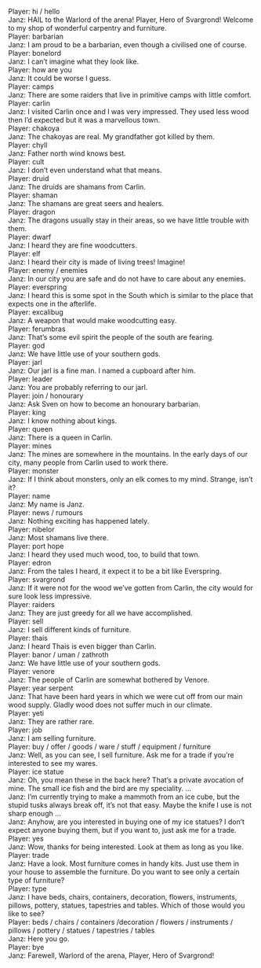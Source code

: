 Player: hi / hello  
Janz: HAIL to the Warlord of the arena! Player, Hero of Svargrond! Welcome to my shop of wonderful carpentry and furniture.  
Player: barbarian  
Janz: I am proud to be a barbarian, even though a civilised one of course.  
Player: bonelord  
Janz: I can’t imagine what they look like.  
Player: how are you  
Janz: It could be worse I guess.  
Player: camps  
Janz: There are some raiders that live in primitive camps with little comfort.  
Player: carlin  
Janz: I visited Carlin once and I was very impressed. They used less wood then I’d expected but it was a marvellous town.  
Player: chakoya  
Janz: The chakoyas are real. My grandfather got killed by them.  
Player: chyll  
Janz: Father north wind knows best.  
Player: cult  
Janz: I don’t even understand what that means.  
Player: druid  
Janz: The druids are shamans from Carlin.  
Player: shaman  
Janz: The shamans are great seers and healers.  
Player: dragon  
Janz: The dragons usually stay in their areas, so we have little trouble with them.  
Player: dwarf  
Janz: I heard they are fine woodcutters.  
Player: elf  
Janz: I heard their city is made of living trees! Imagine!  
Player: enemy / enemies  
Janz: In our city you are safe and do not have to care about any enemies.  
Player: everspring  
Janz: I heard this is some spot in the South which is similar to the place that expects one in the afterlife.  
Player: excalibug  
Janz: A weapon that would make woodcutting easy.  
Player: ferumbras  
Janz: That’s some evil spirit the people of the south are fearing.  
Player: god  
Janz: We have little use of your southern gods.  
Player: jarl  
Janz: Our jarl is a fine man. I named a cupboard after him.  
Player: leader  
Janz: You are probably referring to our jarl.  
Player: join / honourary  
Janz: Ask Sven on how to become an honourary barbarian.  
Player: king  
Janz: I know nothing about kings.  
Player: queen  
Janz: There is a queen in Carlin.  
Player: mines  
Janz: The mines are somewhere in the mountains. In the early days of our city, many people from Carlin used to work there.  
Player: monster  
Janz: If I think about monsters, only an elk comes to my mind. Strange, isn’t it?  
Player: name  
Janz: My name is Janz.  
Player: news / rumours  
Janz: Nothing exciting has happened lately.  
Player: nibelor  
Janz: Most shamans live there.  
Player: port hope  
Janz: I heard they used much wood, too, to build that town.  
Player: edron  
Janz: From the tales I heard, it expect it to be a bit like Everspring.  
Player: svargrond  
Janz: If it were not for the wood we’ve gotten from Carlin, the city would for sure look less impressive.  
Player: raiders  
Janz: They are just greedy for all we have accomplished.  
Player: sell  
Janz: I sell different kinds of furniture.  
Player: thais  
Janz: I heard Thais is even bigger than Carlin.  
Player: banor / uman / zathroth  
Janz: We have little use of your southern gods.  
Player: venore  
Janz: The people of Carlin are somewhat bothered by Venore.  
Player: year serpent  
Janz: That have been hard years in which we were cut off from our main wood supply. Gladly wood does not suffer much in our climate.  
Player: yeti  
Janz: They are rather rare.  
Player: job  
Janz: I am selling furniture.  
Player: buy / offer / goods / ware / stuff / equipment / furniture  
Janz: Well, as you can see, I sell furniture. Ask me for a trade if you’re interested to see my wares.  
Player: ice statue  
Janz: Oh, you mean these in the back here? That’s a private avocation of mine. The small ice fish and the bird are my speciality. …  
Janz: I’m currently trying to make a mammoth from an ice cube, but the stupid tusks always break off, it’s not that easy. Maybe the knife I use is not sharp enough …  
Janz: Anyhow, are you interested in buying one of my ice statues? I don’t expect anyone buying them, but if you want to, just ask me for a trade.  
Player: yes  
Janz: Wow, thanks for being interested. Look at them as long as you like.  
Player: trade  
Janz: Have a look. Most furniture comes in handy kits. Just use them in your house to assemble the furniture. Do you want to see only a certain type of furniture?  
Player: type  
Janz: I have beds, chairs, containers, decoration, flowers, instruments, pillows, pottery, statues, tapestries and tables. Which of those would you like to see?  
Player: beds / chairs / containers /decoration / flowers / instruments / pillows / pottery / statues / tapestries / tables  
Janz: Here you go.  
Player: bye  
Janz: Farewell, Warlord of the arena, Player, Hero of Svargrond!  
